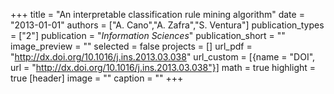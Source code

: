 +++
title = "An interpretable classification rule mining algorithm"
date = "2013-01-01"
authors = ["A. Cano","A. Zafra","S. Ventura"]
publication_types = ["2"]
publication = "_Information Sciences_"
publication_short = ""
image_preview = ""
selected = false
projects = []
url_pdf = "http://dx.doi.org/10.1016/j.ins.2013.03.038"
url_custom = [{name = "DOI", url = "http://dx.doi.org/10.1016/j.ins.2013.03.038"}]
math = true
highlight = true
[header]
image = ""
caption = ""
+++

